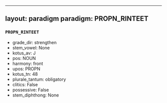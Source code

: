
---
layout: paradigm
paradigm: PROPN_RINTEET
---
### ` PROPN_RINTEET `


* grade_dir: strengthen
* stem_vowel: None
* kotus_av: J
* pos: NOUN
* harmony: front
* upos: PROPN
* kotus_tn: 48
* plurale_tantum: obligatory
* clitics: False
* possessive: False
* stem_diphthong: None
